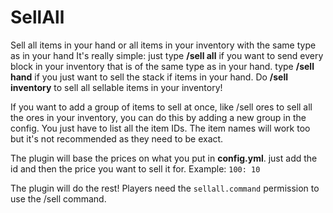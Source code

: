 # SellAll
Sell all items in your hand or all items in your inventory with the same type as in your hand
It's really simple: just type **/sell all** if you want to send every block in your inventory that is of the same type as in your hand. type **/sell hand** if you just want to sell the stack if items in your hand. Do **/sell inventory** to sell all sellable items in your inventory!

If you want to add a group of items to sell at once, like /sell ores to sell all the ores in your inventory, you can do this by adding a new group in the config.
You just have to list all the item IDs. The item names will work too but it's not recommended as they need to be exact.

The plugin will base the prices on what you put in **config.yml**. just add the id and then the price you want to sell it for. Example: `100: 10`

The plugin will do the rest! Players need the `sellall.command` permission to use the /sell command.
